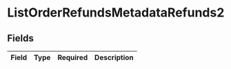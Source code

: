 # ListOrderRefundsMetadataRefunds2


## Fields

| Field       | Type        | Required    | Description |
| ----------- | ----------- | ----------- | ----------- |